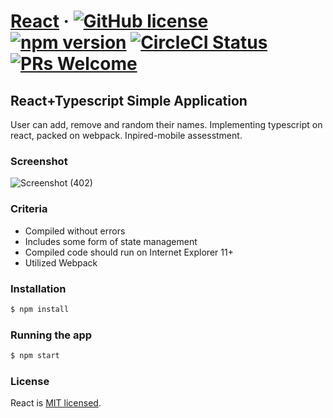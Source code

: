 # [React](https://reactjs.org/) &middot; [![GitHub license](https://img.shields.io/badge/license-MIT-blue.svg)](https://github.com/facebook/react/blob/master/LICENSE) [![npm version](https://img.shields.io/npm/v/react.svg?style=flat)](https://www.npmjs.com/package/react) [![CircleCI Status](https://circleci.com/gh/facebook/react.svg?style=shield&circle-token=:circle-token)](https://circleci.com/gh/facebook/react) [![PRs Welcome](https://img.shields.io/badge/PRs-welcome-brightgreen.svg)](https://reactjs.org/docs/how-to-contribute.html#your-first-pull-request)


## React+Typescript Simple Application

User can add, remove and random their names. Implementing typescript on react, packed on webpack. Inpired-mobile assesstment.


### Screenshot

![Screenshot (402)](https://user-images.githubusercontent.com/42229194/70329921-73ba8580-1877-11ea-8c33-0660cee095ce.png)

### Criteria
-	Compiled without errors
-	Includes some form of state management
-	Compiled code should run on Internet Explorer 11+
-	Utilized Webpack

### Installation

```bash
$ npm install
```

### Running the app

```bash
$ npm start
```

### License

React is [MIT licensed](./LICENSE).
